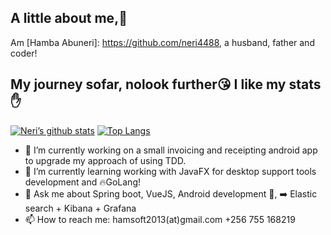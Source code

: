 ## A little about me,🙈
Am [Hamba Abuneri]: https://github.com/neri4488, a husband, father and coder!

## My journey sofar, nolook further😘 I like my stats✋
[![Neri’s github stats](https://github-readme-stats.vercel.app/api?username=neri4488&count_private=true&show_icons=true&hide=contribs)](https://github.com/neri4488)
[![Top Langs](https://github-readme-stats.vercel.app/api/top-langs/?username=neri4488&layout=compact&count_private=true)](https://github.com/neri4488)

- 🔭 I’m currently working on a small invoicing and receipting android app to upgrade my approach of using TDD.
- 🌱 I’m currently learning working with JavaFX for desktop support tools development and 🔥GoLang!
- 💬 Ask me about Spring boot, VueJS, Android development 👐,  ➡️ Elastic search + Kibana + Grafana
- 📫 How to reach me: hamsoft2013(at)gmail.com +256 755 168219
